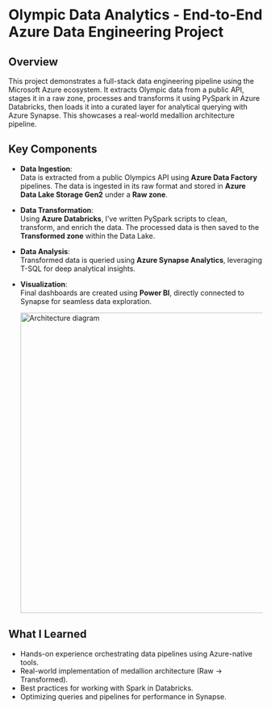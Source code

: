 # Olympic Data Analytics - End-to-End Azure Data Engineering Project

## Overview  
This project demonstrates a full-stack data engineering pipeline using the Microsoft Azure ecosystem. It extracts Olympic data from a public API, stages it in a raw zone, processes and transforms it using PySpark in Azure Databricks, then loads it into a curated layer for analytical querying with Azure Synapse. This showcases a real-world medallion architecture pipeline.

## Key Components
- **Data Ingestion**:  
  Data is extracted from a public Olympics API using **Azure Data Factory** pipelines. The data is ingested in its raw format and stored in **Azure Data Lake Storage Gen2** under a **Raw zone**.

- **Data Transformation**:  
  Using **Azure Databricks**, I’ve written PySpark scripts to clean, transform, and enrich the data. The processed data is then saved to the **Transformed zone** within the Data Lake.

- **Data Analysis**:  
  Transformed data is queried using **Azure Synapse Analytics**, leveraging T-SQL for deep analytical insights.

- **Visualization**:  
  Final dashboards are created using **Power BI**, directly connected to Synapse for seamless data exploration.

  <img width="1876" height="596" alt="Architecture diagram" src="https://github.com/user-attachments/assets/2ffb2d65-c996-47e4-acc4-854484608186" />


## What I Learned
- Hands-on experience orchestrating data pipelines using Azure-native tools.
- Real-world implementation of medallion architecture (Raw → Transformed).
- Best practices for working with Spark in Databricks.
- Optimizing queries and pipelines for performance in Synapse.
